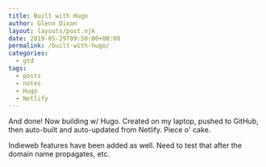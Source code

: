 ```yaml
---
title: Built with Hugo
author: Glenn Dixon
layout: layouts/post.njk
date: 2019-05-29T09:50:00+00:00
permalink: /built-with-hugo/
categories:
  - gtd
tags:
  - posts
  - notes
  - Hugo
  - Netlify
---
```

And done! Now building w/ Hugo. Created on my laptop, pushed to GitHub, then auto-built and auto-updated from Netlify. Piece o' cake.

<!-- excerpt -->
Indieweb features have been added as well. Need to test that after the domain name propagates, etc.